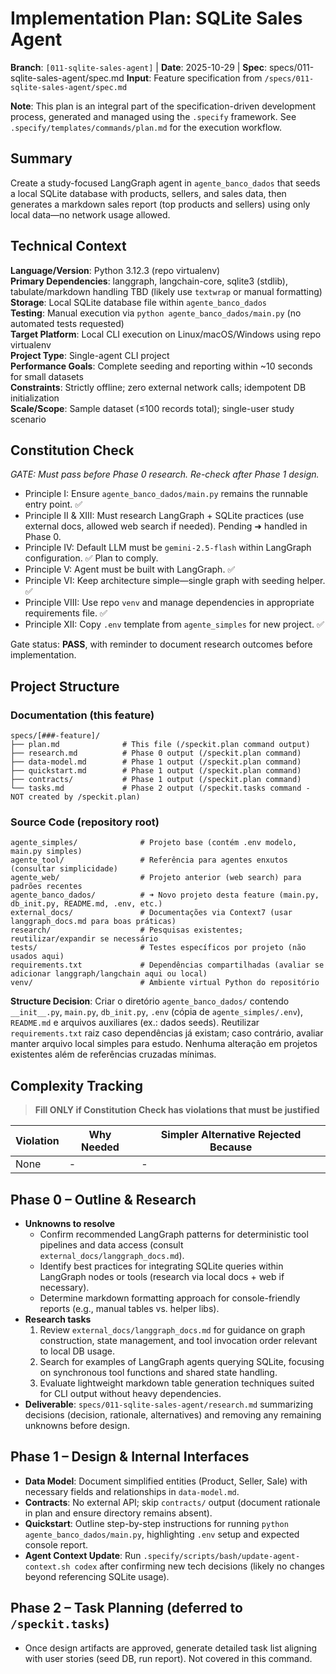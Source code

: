 # Implementation Plan: SQLite Sales Agent

**Branch**: `[011-sqlite-sales-agent]` | **Date**: 2025-10-29 | **Spec**: specs/011-sqlite-sales-agent/spec.md
**Input**: Feature specification from `/specs/011-sqlite-sales-agent/spec.md`

**Note**: This plan is an integral part of the specification-driven development process, generated and managed using the `.specify` framework. See `.specify/templates/commands/plan.md` for the execution workflow.

## Summary

Create a study-focused LangGraph agent in `agente_banco_dados` that seeds a local SQLite database with products, sellers, and sales data, then generates a markdown sales report (top products and sellers) using only local data—no network usage allowed.

## Technical Context

**Language/Version**: Python 3.12.3 (repo virtualenv)  
**Primary Dependencies**: langgraph, langchain-core, sqlite3 (stdlib), tabulate/markdown handling TBD (likely use `textwrap` or manual formatting)  
**Storage**: Local SQLite database file within `agente_banco_dados`  
**Testing**: Manual execution via `python agente_banco_dados/main.py` (no automated tests requested)  
**Target Platform**: Local CLI execution on Linux/macOS/Windows using repo virtualenv  
**Project Type**: Single-agent CLI project  
**Performance Goals**: Complete seeding and reporting within ~10 seconds for small datasets  
**Constraints**: Strictly offline; zero external network calls; idempotent DB initialization  
**Scale/Scope**: Sample dataset (≤100 records total); single-user study scenario

## Constitution Check

*GATE: Must pass before Phase 0 research. Re-check after Phase 1 design.*

- Principle I: Ensure `agente_banco_dados/main.py` remains the runnable entry point. ✅
- Principle II & XIII: Must research LangGraph + SQLite practices (use external docs, allowed web search if needed). Pending ➜ handled in Phase 0.
- Principle IV: Default LLM must be `gemini-2.5-flash` within LangGraph configuration. ✅ Plan to comply.
- Principle V: Agent must be built with LangGraph. ✅
- Principle VI: Keep architecture simple—single graph with seeding helper. ✅
- Principle VIII: Use repo `venv` and manage dependencies in appropriate requirements file. ✅
- Principle XII: Copy `.env` template from `agente_simples` for new project. ✅

Gate status: **PASS**, with reminder to document research outcomes before implementation.

## Project Structure

### Documentation (this feature)

```text
specs/[###-feature]/
├── plan.md              # This file (/speckit.plan command output)
├── research.md          # Phase 0 output (/speckit.plan command)
├── data-model.md        # Phase 1 output (/speckit.plan command)
├── quickstart.md        # Phase 1 output (/speckit.plan command)
├── contracts/           # Phase 1 output (/speckit.plan command)
└── tasks.md             # Phase 2 output (/speckit.tasks command - NOT created by /speckit.plan)
```

### Source Code (repository root)
<!--
  ACTION REQUIRED: Descreva como o repositório está organizado hoje.
  Cada diretório de primeiro nível representa um projeto/experimento independente.
  Ajuste a árvore listando apenas os diretórios relevantes para esta feature.
-->

```text
agente_simples/              # Projeto base (contém .env modelo, main.py simples)
agente_tool/                 # Referência para agentes enxutos (consultar simplicidade)
agente_web/                  # Projeto anterior (web search) para padrões recentes
agente_banco_dados/          # ➜ Novo projeto desta feature (main.py, db_init.py, README.md, .env, etc.)
external_docs/               # Documentações via Context7 (usar langgraph_docs.md para boas práticas)
research/                    # Pesquisas existentes; reutilizar/expandir se necessário
tests/                       # Testes específicos por projeto (não usados aqui)
requirements.txt             # Dependências compartilhadas (avaliar se adicionar langgraph/langchain aqui ou local)
venv/                        # Ambiente virtual Python do repositório
```

**Structure Decision**: Criar o diretório `agente_banco_dados/` contendo `__init__.py`, `main.py`, `db_init.py`, `.env` (cópia de `agente_simples/.env`), `README.md` e arquivos auxiliares (ex.: dados seeds). Reutilizar `requirements.txt` raiz caso dependências já existam; caso contrário, avaliar manter arquivo local simples para estudo. Nenhuma alteração em projetos existentes além de referências cruzadas mínimas.

## Complexity Tracking

> **Fill ONLY if Constitution Check has violations that must be justified**

| Violation | Why Needed | Simpler Alternative Rejected Because |
|-----------|------------|-------------------------------------|
| None | - | - |

## Phase 0 – Outline & Research

- **Unknowns to resolve**
  - Confirm recommended LangGraph patterns for deterministic tool pipelines and data access (consult `external_docs/langgraph_docs.md`).
  - Identify best practices for integrating SQLite queries within LangGraph nodes or tools (research via local docs + web if necessary).
  - Determine markdown formatting approach for console-friendly reports (e.g., manual tables vs. helper libs).
- **Research tasks**
  1. Review `external_docs/langgraph_docs.md` for guidance on graph construction, state management, and tool invocation order relevant to local DB usage.
  2. Search for examples of LangGraph agents querying SQLite, focusing on synchronous tool functions and shared state handling.
  3. Evaluate lightweight markdown table generation techniques suited for CLI output without heavy dependencies.
- **Deliverable**: `specs/011-sqlite-sales-agent/research.md` summarizing decisions (decision, rationale, alternatives) and removing any remaining unknowns before design.

## Phase 1 – Design & Internal Interfaces

- **Data Model**: Document simplified entities (Product, Seller, Sale) with necessary fields and relationships in `data-model.md`.
- **Contracts**: No external API; skip `contracts/` output (document rationale in plan and ensure directory remains absent).
- **Quickstart**: Outline step-by-step instructions for running `python agente_banco_dados/main.py`, highlighting `.env` setup and expected console report.
- **Agent Context Update**: Run `.specify/scripts/bash/update-agent-context.sh codex` after confirming new tech decisions (likely no changes beyond referencing SQLite usage).

## Phase 2 – Task Planning (deferred to `/speckit.tasks`)

- Once design artifacts are approved, generate detailed task list aligning with user stories (seed DB, run report). Not covered in this command.
